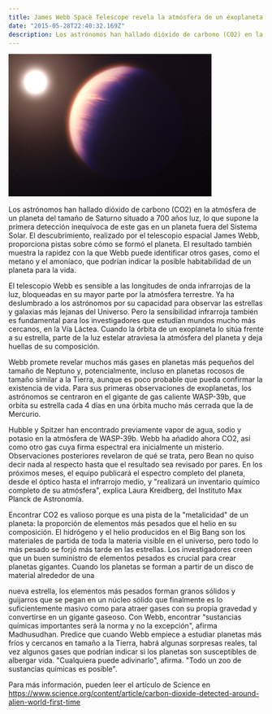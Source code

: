 ```yaml
---
title: James Webb Space Telescope revela la atmósfera de un exoplaneta como nunca antes se había visto
date: "2015-05-28T22:40:32.169Z"
description: Los astrónomos han hallado dióxido de carbono (CO2) en la atmósfera de un planeta del tamaño de Saturno situado a 700 años luz, lo que supone la primera detección inequívoca de este gas en un planeta fuera del Sistema Solar.
---
```

![Imagen](./img.jpg)


Los astrónomos han hallado dióxido de carbono (CO2) en la atmósfera de un planeta del
tamaño de Saturno situado a 700 años luz, lo que supone la primera detección inequívoca
de este gas en un planeta fuera del Sistema Solar. El descubrimiento, realizado por el
telescopio espacial James Webb, proporciona pistas sobre cómo se formó el planeta. El
resultado también muestra la rapidez con la que Webb puede identificar otros gases, como
el metano y el amoníaco, que podrían indicar la posible habitabilidad de un planeta para la
vida.


El telescopio Webb es sensible a las longitudes de onda infrarrojas de la luz, bloqueadas en
su mayor parte por la atmósfera terrestre. Ya ha deslumbrado a los astrónomos por su
capacidad para observar las estrellas y galaxias más lejanas del Universo.
Pero la sensibilidad infrarroja también es fundamental para los investigadores que estudian
mundos mucho más cercanos, en la Vía Láctea. Cuando la órbita de un exoplaneta lo sitúa
frente a su estrella, parte de la luz estelar atraviesa la atmósfera del planeta y deja huellas
de su composición.

Webb promete revelar muchos más gases en planetas más pequeños del tamaño de
Neptuno y, potencialmente, incluso en planetas rocosos de tamaño similar a la Tierra,
aunque es poco probable que pueda confirmar la existencia de vida.
Para sus primeras observaciones de exoplanetas, los astrónomos se centraron en el
gigante de gas caliente WASP-39b, que orbita su estrella cada 4 días en una órbita mucho
más cerrada que la de Mercurio.

Hubble y Spitzer han encontrado previamente vapor de agua, sodio y potasio en la
atmósfera de WASP-39b. Webb ha añadido ahora CO2, así como otro gas cuya firma
espectral era inicialmente un misterio. Observaciones posteriores revelaron de qué se trata,
pero Bean no quiso decir nada al respecto hasta que el resultado sea revisado por pares.
En los próximos meses, el equipo publicará el espectro completo del planeta, desde el
óptico hasta el infrarrojo medio, y &quot;realizará un inventario químico completo de su
atmósfera&quot;, explica Laura Kreidberg, del Instituto Max Planck de Astronomía.

Encontrar CO2 es valioso porque es una pista de la &quot;metalicidad&quot; de un planeta: la
proporción de elementos más pesados que el helio en su composición. El hidrógeno y el
helio producidos en el Big Bang son los materiales de partida de toda la materia visible en el
universo, pero todo lo más pesado se forjó más tarde en las estrellas. Los investigadores
creen que un buen suministro de elementos pesados es crucial para crear planetas
gigantes. Cuando los planetas se forman a partir de un disco de material alrededor de una

nueva estrella, los elementos más pesados forman granos sólidos y guijarros que se pegan
en un núcleo sólido que finalmente es lo suficientemente masivo como para atraer gases
con su propia gravedad y convertirse en un gigante gaseoso.
Con Webb, encontrar &quot;sustancias químicas importantes será la norma y no la excepción&quot;,
afirma Madhusudhan. Predice que cuando Webb empiece a estudiar planetas más fríos y
cercanos en tamaño a la Tierra, habrá algunas sorpresas reales, tal vez algunos gases que
podrían indicar si los planetas son susceptibles de albergar vida. &quot;Cualquiera puede
adivinarlo&quot;, afirma. &quot;Todo un zoo de sustancias químicas es posible&quot;.

Para más información, pueden leer el artículo de Science en
https://www.science.org/content/article/carbon-dioxide-detected-around-alien-world-first-time